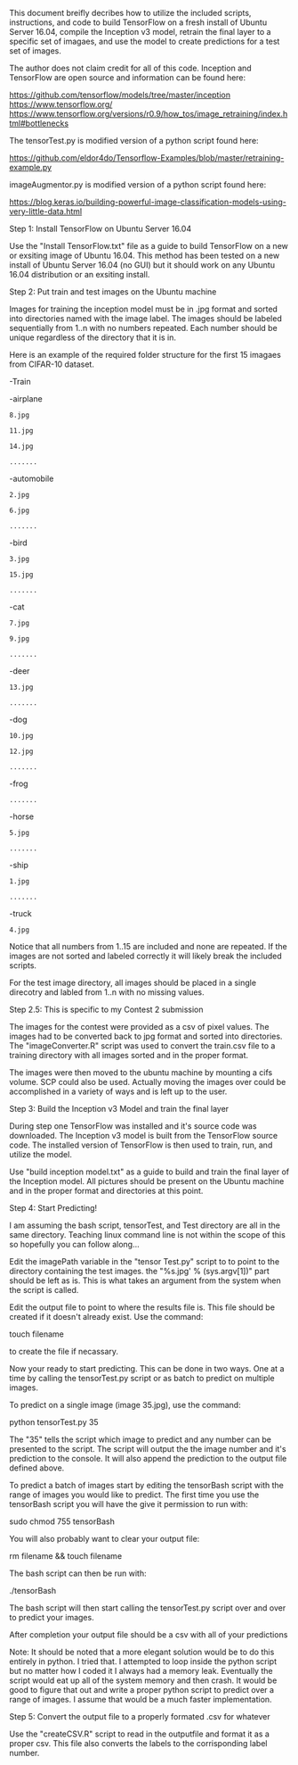 This document breifly decribes how to utilize the included scripts, instructions, and code to build TensorFlow
on a fresh install of Ubuntu Server 16.04, compile the Inception v3 model, retrain the final layer to a 
specific set of imagaes, and use the model to create predictions for a test set of images.

The author does not claim credit for all of this code. Inception and TensorFlow are open source and information can
be found here:

https://github.com/tensorflow/models/tree/master/inception
https://www.tensorflow.org/
https://www.tensorflow.org/versions/r0.9/how_tos/image_retraining/index.html#bottlenecks

The tensorTest.py is modified version of a python script found here:

https://github.com/eldor4do/Tensorflow-Examples/blob/master/retraining-example.py

imageAugmentor.py is modified version of a python script found here:

https://blog.keras.io/building-powerful-image-classification-models-using-very-little-data.html


Step 1: Install TensorFlow on Ubuntu Server 16.04

Use the "Install TensorFlow.txt" file as a guide to build TensorFlow on a new or exsiting image of Ubuntu 16.04.
This method has been tested on a new install of Ubuntu Server 16.04 (no GUI) but it should work on any Ubuntu 16.04
distribution or an exsiting install.





Step 2: Put train and test images on the Ubuntu machine

Images for training the inception model must be in .jpg format and sorted into directories named with the image label.
The images should be labeled sequentially from 1..n with no numbers repeated. Each number should be unique regardless
of the directory that it is in.

Here is an example of the required folder structure for the first 15 imagaes from CIFAR-10 dataset.

-Train

  -airplane

	
    8.jpg
		
    11.jpg
		
    14.jpg
		
    .......

  -automobile

    2.jpg

    6.jpg

    .......

  -bird

    3.jpg

    15.jpg

    .......

  -cat

    7.jpg

    9.jpg

    .......

  -deer

    13.jpg

    .......

  -dog

    10.jpg

    12.jpg

    .......

  -frog

    .......

  -horse

    5.jpg

    .......

  -ship

    1.jpg

    .......

  -truck

    4.jpg
		
Notice that all numbers from 1..15 are included and none are repeated. If the images are not sorted and labeled
correctly it will likely break the included scripts.

For the test image directory, all images should be placed in a single direcotry and labled from 1..n with no missing
values.





Step 2.5: This is specific to my Contest 2 submission

The images for the contest were provided as a csv of pixel values. The images had to be converted back to jpg format and sorted 
into directories. The "imageConverter.R" script was used to convert the train.csv file to a training directory with all images
sorted and in the proper format.

The images were then moved to the ubuntu machine by mounting a cifs volume. SCP could also be used. Actually moving the images over
could be accomplished in a variety of ways and is left up to the user.




Step 3: Build the Inception v3 Model and train the final layer

During step one TensorFlow was installed and it's source code was downloaded. The Inception v3 model is built
from the TensorFlow source code. The installed version of TensorFlow is then used to train, run, and utilize the
model.

Use "build inception model.txt" as a guide to build and train the final layer of the Inception model. All pictures
should be present on the Ubuntu machine and in the proper format and directories at this point.




Step 4: Start Predicting!

I am assuming the bash script, tensorTest, and Test directory are all in the same directory. Teaching linux
command line is not within the scope of this so hopefully you can follow along...



Edit the imagePath variable in the "tensor Test.py" script to to point to the directory containing the test images.
the "%s.jpg' % (sys.argv[1])" part should be left as is. This is what takes an argument from the system when the 
script is called.

Edit the output file to point to where the results file is. This file should be created if it doesn't already exist. 
Use the command:

touch filename

to create the file if necassary.

Now your ready to start predicting. This can be done in two ways. One at a time by calling the tensorTest.py script
or as batch to predict on multiple images.

To predict on a single image (image 35.jpg), use the command:

python tensorTest.py 35

The "35" tells the script which image to predict and any number can be presented to the script. The script will output
the the image number and it's prediction to the console. It will also append the prediction to the output file defined 
above.

To predict a batch of images start by editing the tensorBash script with the range of images you would like to predict.
The first time you use the tensorBash script you will have the give it permission to run with:

sudo chmod 755 tensorBash

You will also probably want to clear your output file:

rm filename && touch filename

The bash script can then be run with:

./tensorBash

The bash script will then start calling the tensorTest.py script over and over to predict your images.

After completion your output file should be a csv with all of your predictions

Note: It should be noted that a more elegant solution would be to do this entirely in python. I tried that. I
attempted to loop inside the python script but no matter how I coded it I always had a memory leak. Eventually 
the script would eat up all of the system memory and then crash. It would be good to figure that out and write
a proper python script to predict over a range of images. I assume that would be a much faster implementation.



Step 5: Convert the output file to a properly formated .csv for whatever

Use the "createCSV.R" script to read in the outputfile and format it as a proper csv. This file also converts
the labels to the corrisponding label number.

